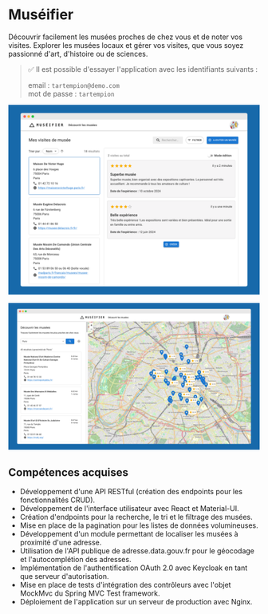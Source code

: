 # Muséifier

Découvrir facilement les musées proches de chez vous et de noter vos visites. Explorer les musées locaux et gérer vos
visites, que vous soyez passionné d'art, d'histoire ou de sciences.

> ✅ Il est possible d'essayer l'application avec les identifiants suivants :
>
> email : `tartempion@demo.com` \
> mot de passe : `tartempion`

![Preview 1](docs/preview-1.png)

![Preview 2](docs/preview-2.png)

## Compétences acquises

- Développement d'une API RESTful (création des endpoints pour les fonctionnalités CRUD).
- Développement de l'interface utilisateur avec React et Material-UI.
- Création d'endpoints pour la recherche, le tri et le filtrage des musées.
- Mise en place de la pagination pour les listes de données volumineuses.
- Développement d'un module permettant de localiser les musées à proximité d'une adresse.
- Utilisation de l'API publique de adresse.data.gouv.fr pour le géocodage et l'autocomplétion des adresses.
- Implémentation de l'authentification OAuth 2.0 avec Keycloak en tant que serveur d'autorisation.
- Mise en place de tests d'intégration des contrôleurs avec l'objet MockMvc du Spring MVC Test framework.
- Déploiement de l'application sur un serveur de production avec Nginx.